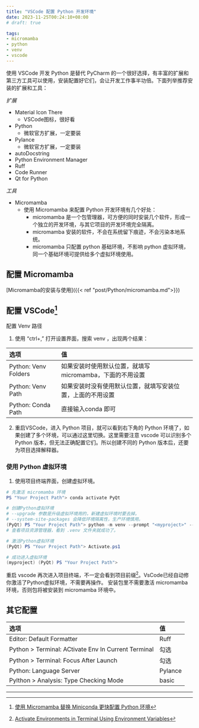 ```yaml
---
title: "VSCode 配置 Python 开发环境"
date: 2023-11-25T00:24:10+08:00
# draft: true

tags:
- micromamba
- python
- venv
- vscode
---
```

使用 VSCode 开发 Python 是替代 PyCharm 的一个很好选择，有丰富的扩展和第三方工具可以使用，安装配置好它们，会让开发工作事半功倍。下面列举推荐安装的扩展和工具：

*扩展*
- Material Icon There
  - VSCode图标，很好看
- Python
  - 微软官方扩展，一定要装
- Pylance
  - 微软官方扩展，一定要装
- autoDocstring
- Python Environment Manager
- Ruff
- Code Runner
- Qt for Python

*工具*
- Micromamba
  - 使用 Micromamba 来配置 Python 开发环境有几个好处：
    - micromamba 是一个包管理器，可方便的同时安装几个软件，形成一个独立的开发环境，与其它项目的开发环境完全隔离。
    - micromamba 安装的软件，不会在系统留下痕迹，不会污染本地系统。
    - micromamba 只配置 python 基础环境，不影响 python 虚拟环境，同一个基础环境可提供给多个虚拟环境使用。

## 配置 Micromamba
[Micromamba的安装与使用]({{< ref "post/Python/micromamba.md">}})

## 配置 VSCode[^1]
配置 Venv 路径
1. 使用 “ctrl+,” 打开设置界面，搜索 venv ，出现两个结果：

| 选项 | 值   |
| :---  | :--- |
| Python: Venv Folders | 如果安装时使用默认位置，就填写 micromamba，下面的不用设置 |
| Python: Venv Path    | 如果安装时没有使用默认位置，就填写安装位置，上面的不用设置 |
| Python: Conda Path   | 直接输入conda 即可                                     |

2. 重启VSCode，进入 Python 项目，就可以看到右下角的 Python 环境了，如果创建了多个环境，可以通过这里切换。这里需要注意 vscode 可以识别多个 Python 版本，但无法正确配置它们。所以创建不同的 Python 版本后，还要为项目选择解释器。

### 使用 Python 虚拟环境
1. 使用项目终端界面，创建虚拟环境。
```powershell
# 先激活 micromamba 环境
PS "Your Project Path"> conda activate PyQt

# 创建Python虚拟环境
# --upgrade 参数是升级虚拟环境用的，新建虚拟环境时要去掉。
# --system-site-packages 会降低环境隔离性，生产环境慎用。
(PyQt) PS "Your Project Path"> python -m venv --prompt "<myproject>" --upgrade-deps .venv --symlinks --upgrade --system-site-packages
# 查看项目资源管理器，看到 .venv 文件夹就成功了。

# 激活Python虚拟环境
(PyQt) PS "Your Project Path"> Activate.ps1

# 成功进入虚拟环境
(myproject) (PyQt) PS "Your Project Path">

```
重启 vscode 再次进入项目终端，不一定会看到项目前缀[^2]。VsCode已经自动修你激活了Python虚拟环境，不需要再操作。
安装包里不需要激活 micromamba 环境，否则包将被安装到 micromamba 环境中。

## 其它配置
| 选项 | 值  |
| :---  | :--- |
| Editor: Default Formatter                           | Ruff |
| Python > Terminal: ACtivate Env In Current Terminal | 勾选    |
| Python > Terminal: Focus After Launch               | 勾选    |
| Python: Language Server                             | Pylance |
| Pylthon > Analysis: Type Checking Mode              | basic |

---
[^1]:[使用 Micromamba 替换 Miniconda 更快配置 Python 环境](https://zhuanlan.zhihu.com/p/622346839?utm_id=0)
[^2]:[Activate Environments in Terminal Using Environment Variables](https://github.com/microsoft/vscode-python/wiki/Activate-Environments-in-Terminal-Using-Environment-Variables)